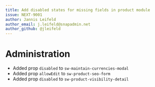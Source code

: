 ```yaml
---
title: Add disabled states for missing fields in product module
issue: NEXT-9001
author: Jannis Leifeld
author_email: j.leifeld@snapadmin.net 
author_github: @jleifeld
---
```

# Administration
* Added prop `disabled` to `sw-maintain-currencies-modal`
* Added prop `allowEdit` to `sw-product-seo-form`
* Added prop `disabled` to `sw-product-visibility-detail`
